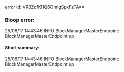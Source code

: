 error id: VR3ZofKI1Q6OmIgSpxFzTA==
### Bloop error:

25/06/17 14:43:46 INFO BlockManagerMasterEndpoint: BlockManagerMasterEndpoint up
#### Short summary: 

25/06/17 14:43:46 INFO BlockManagerMasterEndpoint: BlockManagerMasterEndpoint up